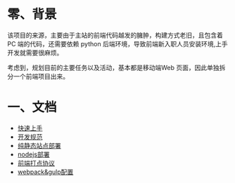 # 零、背景

该项目的来源，主要由于主站的前端代码越发的臃肿，构建方式老旧，且包含着 PC 端的代码，还需要依赖 python 后端环境，导致前端新入职人员安装环境,上手开发就需要很麻烦。

考虑到，规划目前的主要任务以及活动，基本都是移动端Web 页面，因此单独拆分一个前端项目出来。


# 一、文档

- [快速上手](/doc/GET_START.md)
- [开发规范](/doc/GUIDELINES.md)
- [纯静态站点部署](/doc/STATIC_DEPLOY.md)
- [nodejs部署](/doc/NODE_DEPLOY.md)
- [前端打点协议](https://git.lcgc.work/dw/pandora/blob/master/doc/protocol/pb_fe.md)
- [webpack&gulp配置](/doc/CONFIG.md)




